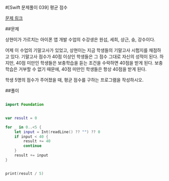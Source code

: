 #[Swift 문제풀이 039] 평균 점수

[문제 링크](https://www.acmicpc.net/problem/10039)

##문제

상현이가 가르치는 아이폰 앱 개발 수업의 수강생은 원섭, 세희, 상근, 숭, 강수이다.

어제 이 수업의 기말고사가 있었고, 상현이는 지금 학생들의 기말고사 시험지를 채점하고 있다. 기말고사 점수가 40점 이상인 학생들은 그 점수 그대로 자신의 성적이 된다. 하지만, 40점 미만인 학생들은 보충학습을 듣는 조건을 수락하면 40점을 받게 된다. 보충학습은 거부할 수 없기 때문에, 40점 미만인 학생들은 항상 40점을 받게 된다.

학생 5명의 점수가 주어졌을 때, 평균 점수를 구하는 프로그램을 작성하시오.

##풀이

```swift 

import Foundation


var result = 0

for _ in 0..<5 {
    let input = Int(readLine() ?? "") ?? 0
    if input < 40 {
        result += 40
        continue
    }
    result += input
}


print(result / 5)

```
